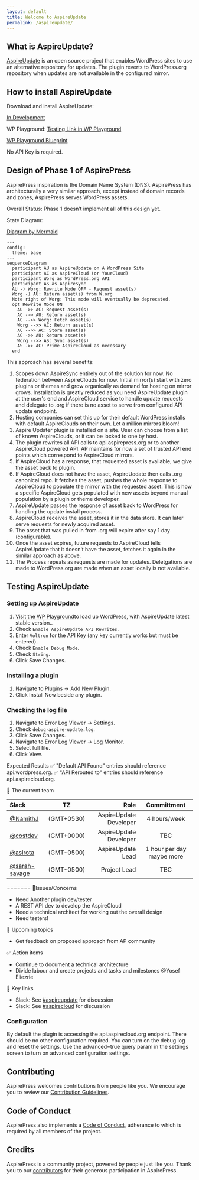 ```yaml
---
layout: default
title: Welcome to AspireUpdate
permalink: /aspireupdate/
---
```


## What is AspireUpdate?

[AspireUpdate](https://github.com/aspirepress/AspireUpdate) is an open source project that enables WordPress sites to use an alternative repository for updates. The plugin reverts to WordPress.org repository when updates are not available in the configured mirror.

## How to install AspireUpdate

Download and install AspireUpdate:

[In Development](https://github.com/aspirepress/AspireUpdate/tree/main)

WP Playground:
[Testing Link in WP Playground](https://playground.wordpress.net/?blueprint-url=https://raw.githubusercontent.com/aspirepress/AspireUpdate/refs/heads/playground-ready/assets/playground/blueprint.json)

[WP Playground Blueprint](https://github.com/aspirepress/AspireUpdate/blob/playground-ready/assets/playground/blueprint.json)

No API Key is required.

## Design of Phase 1 of AspirePress

AspirePress inspiration is the Domain Name System (DNS). AspirePress has architecturally a very similar approach, except instead of domain records and zones, AspirePress serves WordPress assets.

Overall Status: Phase 1 doesn’t implement all of this design yet.

State Diagram:

[Diagram by Mermaid](https://github.blog/developer-skills/github/include-diagrams-markdown-files-mermaid/)

```mermaid
---
config:
  theme: base
---
sequenceDiagram
  participant AU as AspireUpdate on A WordPress Site
  participant AC as AspireCloud (or YourCloud)
  participant Worg as WordPress.org API
  participant AS as AspireSync
  AU -) Worg: Rewrite Mode OFF - Request asset(s)
  Worg -) AU: Return asset(s) from W.org
  Note right of Worg: This mode will eventually be deprecated.
  opt Rewrite Mode ON
    AU ->> AC: Request asset(s)
    AC ->> AU: Return asset(s)
    AC -->> Worg: Fetch asset(s)
    Worg -->> AC: Return asset(s)
    AC -->> AC: Store asset(s)
    AC ->> AU: Return asset(s)
    Worg -->> AS: Sync asset(s)
    AS ->> AC: Prime AspireCloud as necessary
  end
```

This approach has several benefits:

1. Scopes down AspireSync entirely out of the solution for now. No federation between AspireClouds for now. Initial mirror(s) start with zero plugins or themes and grow organically as demand for hosting on mirror grows. Installation is greatly reduced as you need AspireUpdate plugin at the user's end and AspireCloud service to handle update requests and delegate to .org if there is no asset to serve from configured API update endpoint.
2. Hosting companies can set this up for their default WordPress installs with default AspireClouds on their own. Let a million mirrors bloom!
3. Aspire Updater plugin is installed on a site. User can choose from a list of known AspireClouds, or it can be locked to one by host.
4. The plugin rewrites all API calls to api.aspirepress.org or to another AspireCloud powered API. AP maintains for now a set of trusted API end points which correspond to AspireCloud mirrors.
5. If AspireCloud has a response, that requested asset is available, we give the asset back to plugin.
6. If AspireCloud does not have the asset, AspireUodate then calls .org canonical repo. It fetches the asset, pushes the whole response to AspireCloud to populate the mirror with the requested asset. This is how a specific AspireCloud gets populated with new assets beyond manual population by a plugin or theme developer.
7. AspireUpdate passes the response of asset back to WordPress for handling the update install process.
8. AspireCloud receives the asset, stores it in the data store. It can later serve requests for newly acquired asset.
9. The asset that was pulled in from .org will expire after say 1 day (configurable).
10. Once the asset expires, future requests to AspireCloud tells AspireUpdate that it doesn’t have the asset, fetches it again in the similar approach as above.
11. The Process repeats as requests are made for updates. Deletgations are made to WordPress.org are made when an asset locally is not available.


## Testing AspireUpdate

### Setting up AspireUpdate


1. [Visit the WP Playground](https://playground.wordpress.net/?blueprint-url=https%3A%2F%2Fraw.githubusercontent.com%2Faspirepress%2FAspireUpdate%2Frefs%2Fheads%2Fplayground-ready%2Fassets%2Fplayground%2Fblueprint.json)to load up WordPress, with AspireUpdate latest stable version..
2. Check `Enable AspireUpdate API Rewrites`.
3. Enter `Voltron` for the API Key (any key currently works but must be entered).
4. Check `Enable Debug Mode`.
5. Check `String`.
6. Click Save Changes.

### Installing a plugin

1. Navigate to Plugins -> Add New Plugin.
2. Click Install Now beside any plugin.

### Checking the log file

1. Navigate to Error Log Viewer -> Settings.
2. Check `debug-aspire-update.log`.
3. Click Save Changes.
4. Navigate to Error Log Viewer -> Log Monitor.
5. Select full file.
6. Click View.

Expected Results
✅ "Default API Found" entries should reference api.wordpress.org.
✅ "API Rerouted to" entries should reference api.aspirecloud.org.

👥 The current team

| Slack                                            |     TZ     |                   Role |        Committment        |
| :----------------------------------------------- | :--------: | ---------------------: | :-----------------------: |
| [@NamithJ](https://github.com/namithj)           | (GMT+0530) | AspireUpdate Developer |       4 hours/week        |
| [@costdev](https://github.com/costdev)           | (GMT+0000) | AspireUpdate Developer |            TBC            |
| [@asirota](https://github.com/asirota)           | (GMT-0500) |      AspireUpdate Lead | 1 hour per day maybe more |
| [@sarah-savage](https://github.com/sarah-savage) | (GMT-0500) |           Project Lead |            TBC            |

=======
🚨Issues/Concerns

- Need Another plugin dev/tester
- A REST API dev to develop the AspireCloud
- Need a technical architect for working out the overall design
- Need testers!

📝 Upcoming topics

- Get feedback on proposed approach from AP community

✅ Action items

- Continue to document a technical architecture
- Divide labour and create projects and tasks and milestones @Yosef Eliezrie

🔑 Key links

- Slack: See [#aspireupdate](https://app.slack.com/client/T07Q5LB7W23/C07Q88M2KQF) for discussion
- Slack: See [#aspirecloud](https://app.slack.com/client/T07Q5LB7W23/C07QYT2BRQ9) for discussion

### Configuration

By default the plugin is accessing the api.aspirecloud.org endpoint. There should be no other configuration required. You can turn on the debug log and reset the settings. Use the advanced=true query param in the settings screen to turn on advanced configuration settings.

## Contributing

AspirePress welcomes contributions from people like you. We encourage you to review
our [Contribution Guidelines](https://github.com/aspirepress/.github/blob/main/CONTRIBUTING.md).

## Code of Conduct

AspirePress also implements a [Code of Conduct](https://github.com/aspirepress/.github/blob/main/CODE_OF_CONDUCT.md),
adherance to which is required by all members of the project.

## Credits

AspirePress is a community project, powered by people just like you. Thank you to
our [contributors](https://github.com/aspirepress/.github/blob/main/CREDITS.md) for their generous participation in
AspirePress.
